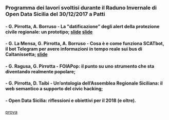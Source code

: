 ### Programma dei lavori svoltisi durante il Raduno Invernale di Open Data Sicilia del 30/12/2017 a Patti

#### - G. Pirrotta, A. Borruso - La "datificazione” degli alert della protezione civile regionale: un prototipo; <a href="./presentazioni/scat.pdf" target="_blank"><b>slide</b></a> <a href="./presentazioni/scat.pdf" target="_blank"><b>slide</b></a>

#### - G. La Mensa, G. Pirrotta, A. Borruso - Cosa è e come funziona SCATbot, il bot Telegram per avere informazioni in tempo reale sui bus di Caltanissetta; [slide](./presentazioni/scat.pdf")

#### - G. Ragusa, G. Pirrotta - FOIAPop: il punto su uno strumento che sta diventando realmente popolare;

#### - G. Pirrotta, D. Taibi - Un’ontologia dell’Assemblea Regionale Siciliana: il web semantico a supporto del civic hacking;

#### - Open Data Sicilia: riflessioni e obiettivi per il 2018 (e oltre).

<a href="./presentazioni/scat.pdf">prova</a>
